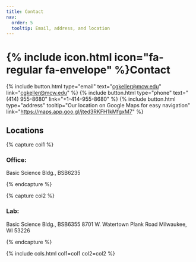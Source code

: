 ```yaml
---
title: Contact
nav:
  order: 5
  tooltip: Email, address, and location
---
```


# {% include icon.html icon="fa-regular fa-envelope" %}Contact


{%
  include button.html
  type="email"
  text="cgkeller@mcw.edu"
  link="cgkeller@mcw.edu"
%}
{%
  include button.html
  type="phone"
  text="(414) 955-8680"
  link="+1-414-955-8680"
%}
{%
  include button.html
  type="address"
  tooltip="Our location on Google Maps for easy navigation"
  link="https://maps.app.goo.gl/jted3RKFH1kMfgxM7"
%}

## Locations

{% capture col1 %}

### Office: 
Basic Science Bldg., BSB6235


{% endcapture %}

{% capture col2 %}


### Lab: 
Basic Science Bldg., BSB6355
8701 W. Watertown Plank Road
Milwaukee, WI 53226


{% endcapture %}

{%
  include cols.html
  col1=col1
  col2=col2
%}

